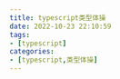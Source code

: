 ```yaml
---
title: typescript类型体操
date: 2022-10-23 22:10:59
tags:
- [typescript]
categories:
- [typescript,类型体操]
---
```

